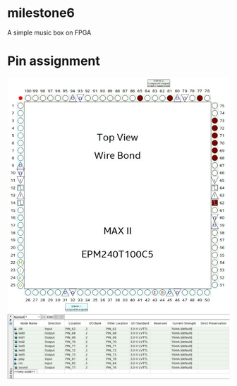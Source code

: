 # milestone6
A simple music box on FPGA

# Pin assignment

![pin1](https://github.com/lewzs97/milestone6/blob/main/pin%20planner%201.JPG)
![pin2](https://github.com/lewzs97/milestone6/blob/main/pin%20planner%202.JPG)

